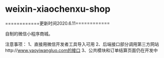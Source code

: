 # weixin-xiaochenxu-shop
============更新时间2020.6.11============

自制的微信小程序商城。

注意事项：
1、直接用微信开发者工具导入可用
2、后端接口部分调用第三方网站http://www.yaoyiwangluo.com的接口
3、公共模块和订单结算页面仍在开发中
